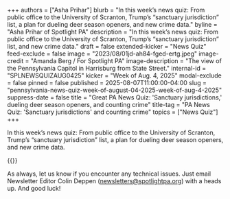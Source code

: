 +++
authors = ["Asha Prihar"]
blurb = "In this week’s news quiz: From public office to the University of Scranton, Trump’s “sanctuary jurisdiction” list, a plan for dueling deer season openers, and new crime data."
byline = "Asha Prihar of Spotlight PA"
description = "In this week’s news quiz: From public office to the University of Scranton, Trump’s “sanctuary jurisdiction” list, and new crime data."
draft = false
extended-kicker = "News Quiz"
feed-exclude = false
image = "2023/08/01jd-ah84-fged-ertg.jpeg"
image-credit = "Amanda Berg / For Spotlight PA"
image-description = "The view of the Pennsylvania Capitol in Harrisburg from State Street."
internal-id = "SPLNEWSQUIZAUG0425"
kicker = "Week of Aug. 4, 2025"
modal-exclude = false
pinned = false
published = 2025-08-07T11:00:00-04:00
slug = "pennsylvania-news-quiz-week-of-august-04-2025-week-of-aug-4-2025"
suppress-date = false
title = "Great PA News Quiz: 'Sanctuary jurisdictions,' dueling deer season openers, and counting crime"
title-tag = "PA News Quiz: 'Sanctuary jurisdictions' and counting crime"
topics = ["News Quiz"]
+++

In this week’s news quiz: From public office to the University of Scranton, Trump’s “sanctuary jurisdiction” list, a plan for dueling deer season openers, and new crime data.

{{<typeform id="01K1ZWMY0ZNFWXGE1G36Y6VH88" >}}

As always, let us know if you encounter any technical issues. Just email Newsletter Editor Colin Deppen (newsletters@spotlightpa.org) with a heads up. And good luck!<strong><em></em></strong>

